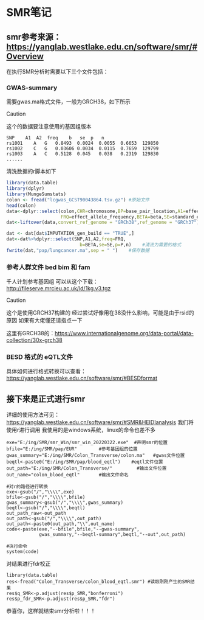 # SMR笔记
## smr参考来源：https://yanglab.westlake.edu.cn/software/smr/#Overview

在执行SMR分析时需要以下三个文件包括：

### GWAS-summary 
需要gwas.ma格式文件，一般为GRCH38，如下所示
> [!CAUTION]
> 这个的数据要注意使用的基因组版本
```
SNP    A1  A2  freq    b   se  p   n
rs1001    A   G   0.8493  0.0024  0.0055  0.6653  129850
rs1002    C   G   0.03606 0.0034  0.0115  0.7659  129799
rs1003    A   C   0.5128  0.045   0.038   0.2319  129830
......
```

清洗数据的r脚本如下
``` R
library(data.table)
library(dplyr)
library(MungeSumstats)
colon <- fread("lcgwas_GCST90043864.tsv.gz") #原始文件
head(colon)
data<-dplyr::select(colon,CHR=chromosome,BP=base_pair_location,A1=effect_allele,A2=other_allele,
                    FRQ=effect_allele_frequency,BETA=beta,SE=standard_error,P=p_value,SNP=variant_id,n=N)
dat<-liftover(data,convert_ref_genome = "GRCh38",ref_genome = "GRCh37")  #修改基因组版本

dat <- dat[dat$IMPUTATION_gen_build == "TRUE",]
dat<-dat%>%dplyr::select(SNP,A1,A2,freq=FRQ,
                           b=BETA,se=SE,p=P,n)    #清洗为需要的格式
fwrite(dat,"pap/lungcancer.ma",sep = " ")    #保存数据
```

### 参考人群文件 bed bim 和 fam
千人计划参考基因组
可以从这个下载：http://fileserve.mrcieu.ac.uk/ld/1kg.v3.tgz
> [!CAUTION]
> 这个是使用GRCH37构建的  经过尝试好像用在38没什么影响，可能是由于rsid的原因 如果有大佬懂还请指点一下

这里有GRCH38的：https://www.internationalgenome.org/data-portal/data-collection/30x-grch38

### BESD 格式的 eQTL文件

具体如何进行格式转换可以查看：https://yanglab.westlake.edu.cn/software/smr/#BESDformat

## 接下来是正式进行smr

详细的使用方法可见：https://yanglab.westlake.edu.cn/software/smr/#SMR&HEIDIanalysis
我们将使用r进行调用
我使用的是windows系统，linux的命令也差不多
```
exe="E:/ing/SMR/smr_Win/smr_win_20220322.exe"  #声明smr的位置
bfile="E:/ing/SMR/pap/EUR"        #参考基因组的位置
gwas_summary="E:/ing/SMR/Colon_Transverse/colon.ma"   #gwas文件位置
beqtl<-paste0("E:/ing/SMR/pap/blood_eqtl")    #eqtl文件位置
out_path="E:/ing/SMR/Colon_Transverse/"         #输出文件位置
out_name="colon_blood_eqtl"       #输出文件命名

#对r的路径进行转换
exe<-gsub("/","\\\\",exe)
bfile<-gsub("/","\\\\",bfile)
gwas_summary<-gsub("/","\\\\",gwas_summary)
beqtl<-gsub("/","\\\\",beqtl)
out_path_raw<-out_path
out_path<-gsub("/","\\\\",out_path)
out_path<-paste0(out_path,"\\",out_name)
code<-paste(exe,"--bfile",bfile,"--gwas-summary",
            gwas_summary,"--beqtl-summary",beqtl,"--out",out_path)

#执行命令
system(code)
```

对结果进行fdr校正

```
library(data.table)
res<-fread("Colon_Transverse/colon_blood_eqtl.smr") #读取刚刚产生的SMR结果
res$q_SMR<-p.adjust(res$p_SMR,"bonferroni")   
res$p_fdr_SMR<-p.adjust(res$p_SMR,"fdr")   
```
恭喜你，这样就结束smr分析啦！！！
